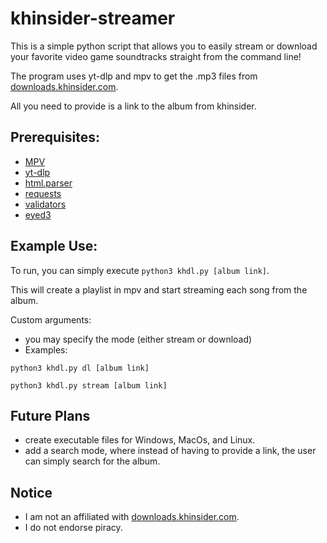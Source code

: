 # khinsider-streamer

This is a simple python script that allows you to easily stream or download your favorite video game soundtracks straight from the command line!

The program uses yt-dlp and mpv to get the .mp3 files from [downloads.khinsider.com](https://downloads.khinsider.com/).

All you need to provide is a link to the album from khinsider.

## Prerequisites: 

* [MPV](https://mpv.io)
* [yt-dlp](https://github.com/yt-dlp/yt-dlp)
* [html.parser](https://docs.python.org/3/library/html.parser.html#module-html.parser)
* [requests](https://pypi.org/project/requests/)
* [validators](https://pypi.org/project/validators/)
* [eyed3](https://pypi.org/project/eyed3/)

## Example Use: 

To run, you can simply execute `python3 khdl.py [album link]`.

This will create a playlist in mpv and start streaming each song from the album.

Custom arguments:
* you may specify the mode (either stream or download)
* Examples: 

`python3 khdl.py dl [album link]`

`python3 khdl.py stream [album link]`

## Future Plans

* create executable files for Windows, MacOs, and Linux.
* add a search mode, where instead of having to provide a link, the user can simply search for the album.

## Notice

* I am not an affiliated with [downloads.khinsider.com](https://downloads.khinsider.com/).
* I do not endorse piracy.